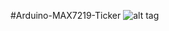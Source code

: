 #Arduino-MAX7219-Ticker
![alt tag](https://github.com/Thermazote/Arduino-MAX7219-Ticker/raw/develop/Android_app/Max7219-LOGO.png)